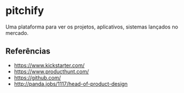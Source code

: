 # pitchify
Uma plataforma para ver os projetos, aplicativos, sistemas lançados no mercado.

## Referências
- https://www.kickstarter.com/
- https://www.producthunt.com/
- https://github.com/
- http://panda.jobs/1117/head-of-product-design
